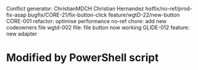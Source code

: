 Conflict generator:
ChristianMDCH Christian Hernandez  hotfix/no-ref/prod-fix-asap bugfix/CORE-21/fix-button-click feature/wgtD-22/new-button  CORE-001 refactor: optimise performance no-ref chore: add new codeowners file wgtd-002 file: file button now working GLIDE-012 feature: new adapter
# Modified by PowerShell script
